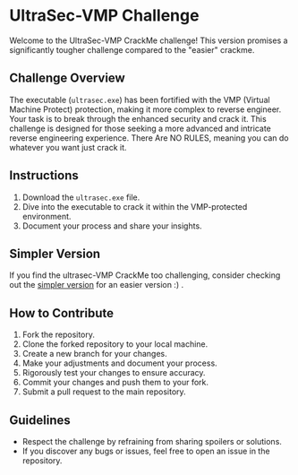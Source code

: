 # UltraSec-VMP  Challenge

Welcome to the UltraSec-VMP CrackMe challenge! This version promises a significantly tougher challenge compared to the "easier" crackme.

## Challenge Overview

The executable (`ultrasec.exe`) has been fortified with the VMP (Virtual Machine Protect) protection, making it more complex to reverse engineer. Your task is to break through the enhanced security and crack it. This challenge is designed for those seeking a more advanced and intricate reverse engineering experience.
There Are NO RULES, meaning you can do whatever you want just crack it.

## Instructions

1. Download the `ultrasec.exe` file.
2. Dive into the executable to crack it within the VMP-protected environment.
3. Document your process and share your insights.

## Simpler Version

If you find the ultrasec-VMP CrackMe too challenging, consider checking out the [simpler version]([link-to-simple-crackme](https://github.com/voksireimagined/UltraSec-Crackme/tree/main)) for an easier version :) .

## How to Contribute

1. Fork the repository.
2. Clone the forked repository to your local machine.
3. Create a new branch for your changes.
4. Make your adjustments and document your process.
5. Rigorously test your changes to ensure accuracy.
6. Commit your changes and push them to your fork.
7. Submit a pull request to the main repository.

## Guidelines

- Respect the challenge by refraining from sharing spoilers or solutions.
- If you discover any bugs or issues, feel free to open an issue in the repository.

